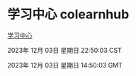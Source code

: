 # 学习中心 colearnhub
[学习中心](http://:56308/colearnhub/)

2023年 12月 03日 星期日 22:50:03 CST

2023年 12月 03日 星期日 14:50:03 GMT
